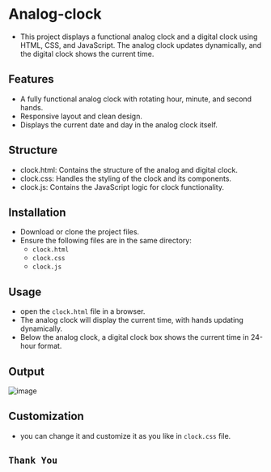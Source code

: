 # Analog-clock
* This project displays a functional analog clock and a digital clock using HTML, CSS, and JavaScript. The analog clock updates dynamically, and the digital clock shows the current time.

## Features
* A fully functional analog clock with rotating hour, minute, and second hands.
* Responsive layout and clean design.
* Displays the current date and day in the analog clock itself.

## Structure
* clock.html: Contains the structure of the analog and digital clock.
* clock.css: Handles the styling of the clock and its components.
* clock.js: Contains the JavaScript logic for clock functionality.

## Installation
* Download or clone the project files.
* Ensure the following files are in the same directory:
    * `clock.html`
    * `clock.css`
    * `clock.js`

## Usage
* open the `clock.html` file in a browser.
* The analog clock will display the current time, with hands updating dynamically.
* Below the analog clock, a digital clock box shows the current time in 24-hour format.

## Output
![image](https://github.com/user-attachments/assets/c0bcb480-6db2-44f6-aeab-d7e718572096)

## Customization
* you can change it and customize it as you like in `clock.css` file.



## `Thank You`
